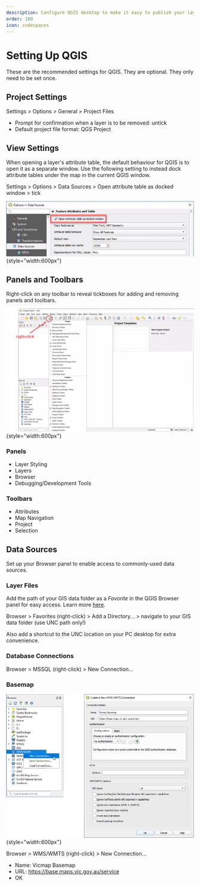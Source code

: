 ```yaml
---
description: Configure QGIS desktop to make it easy to publish your layers to Pozi
order: 100
icon: codespaces
---
```


# Setting Up QGIS

These are the recommended settings for QGIS. They are optional. They only need to be set once.

## Project Settings

Settings > Options > General > Project Files

* Prompt for confirmation when a layer is to be removed: untick
* Default project file format: QGS Project

## View Settings

When opening a layer's attribute table, the default behaviour for QGIS is to open it as a separate window. Use the following setting to instead dock attribute tables under the map in the current QGIS window.

Settings > Options > Data Sources > Open attribute table as docked window > tick 

![](./img/qgis-options-table-in-docked-window.png){style="width:600px"}

## Panels and Toolbars

Right-click on any toolbar to reveal tickboxes for adding and removing panels and toolbars.

![](./img/qgis-panel-and-toolbar-setup.png){style="width:600px"}

### Panels

* Layer Styling
* Layers
* Browser
* Debugging/Development Tools

### Toolbars

* Attributes
* Map Navigation
* Project
* Selection

## Data Sources

Set up your Browser panel to enable access to commonly-used data sources.

### Layer Files

Add the path of your GIS data folder as a *Favorite* in the QGIS Browser panel for easy access. Learn more [here](https://docs.qgis.org/latest/en/docs/user_manual/introduction/browser.html#favorites).

Browser > Favorites (right-click) > Add a Directory... > navigate to your GIS data folder (use UNC path only!)

Also add a shortcut to the UNC location on your PC desktop for extra convenience.

### Database Connections

Browser > MSSQL (right-click) > New Connection...

### Basemap

![Add Vicmap Basemap](./img/qgis-new-wmts-connection.png){style="width:600px"}

Browser > WMS/WMTS (right-click) > New Connection...

* Name: Vicmap Basemap
* URL: https://base.maps.vic.gov.au/service
* OK
